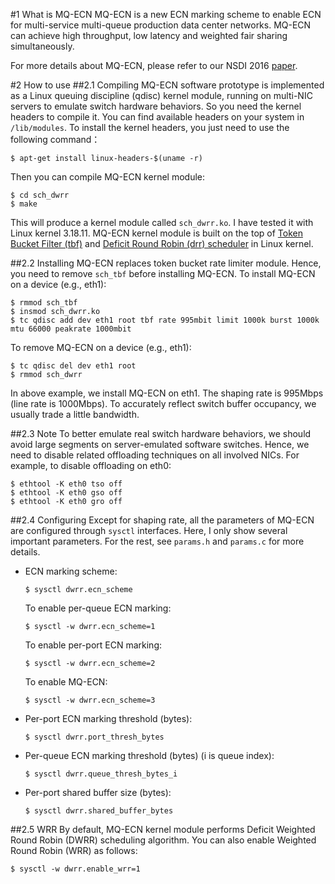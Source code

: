#1 What is MQ-ECN
MQ-ECN is a new ECN marking scheme to enable ECN for multi-service multi-queue production data center networks. MQ-ECN can achieve high throughput, low latency and weighted fair sharing simultaneously. 

For more details about MQ-ECN, please refer to our NSDI 2016 <a href="http://sing.cse.ust.hk/papers/mqecn.pdf">paper</a>.

#2 How to use
##2.1 Compiling
MQ-ECN software prototype is implemented as a Linux queuing discipline (qdisc) kernel module, running on multi-NIC servers to emulate switch hardware behaviors. So you need the kernel headers to compile it. You can find available headers on your system in `/lib/modules`. To install the kernel headers, you just need to use the following command：
<pre><code>$ apt-get install linux-headers-$(uname -r)
</code></pre>

Then you can compile MQ-ECN kernel module:
<pre><code>$ cd sch_dwrr
$ make
</code></pre>

This will produce a kernel module called `sch_dwrr.ko`. I have tested it with Linux kernel 3.18.11. MQ-ECN kernel module is built on the top of <a href="http://lxr.free-electrons.com/source/net/sched/sch_tbf.c">Token Bucket Filter (tbf)</a> and <a href="http://lxr.free-electrons.com/source/net/sched/sch_drr.c">Deficit Round Robin (drr) scheduler</a> in Linux kernel. 

##2.2 Installing
MQ-ECN replaces token bucket rate limiter module. Hence, you need to remove `sch_tbf` before installing MQ-ECN. To install MQ-ECN on a device (e.g., eth1):

<pre><code>$ rmmod sch_tbf
$ insmod sch_dwrr.ko
$ tc qdisc add dev eth1 root tbf rate 995mbit limit 1000k burst 1000k mtu 66000 peakrate 1000mbit
</code></pre>

To remove MQ-ECN on a device (e.g., eth1):
<pre><code>$ tc qdisc del dev eth1 root
$ rmmod sch_dwrr
</code></pre>

In above example, we install MQ-ECN on eth1. The shaping rate is 995Mbps (line rate is 1000Mbps). To accurately reflect switch buffer occupancy, we usually trade a little bandwidth. 

##2.3 Note
To better emulate real switch hardware behaviors, we should avoid large segments on server-emulated software switches. Hence, we need to disable related offloading techniques on all involved NICs. For example, to disable offloading on eth0: 
<pre><code>$ ethtool -K eth0 tso off
$ ethtool -K eth0 gso off
$ ethtool -K eth0 gro off
</code></pre>

##2.4 Configuring
Except for shaping rate, all the parameters of MQ-ECN are configured through `sysctl` interfaces. Here, I only show several important parameters. For the rest, see `params.h` and `params.c` for more details.

<ul>
<li>ECN marking scheme:
<pre><code>$ sysctl dwrr.ecn_scheme
</code></pre>
To enable per-queue ECN marking:
<pre><code>$ sysctl -w dwrr.ecn_scheme=1
</code></pre>
To enable per-port ECN marking:
<pre><code>$ sysctl -w dwrr.ecn_scheme=2
</code></pre>
To enable MQ-ECN:
<pre><code>$ sysctl -w dwrr.ecn_scheme=3
</code></pre>
</li>

<li>Per-port ECN marking threshold (bytes):
<pre><code>$ sysctl dwrr.port_thresh_bytes
</code></pre>
</li>

<li>Per-queue ECN marking threshold (bytes) (i is queue index):
<pre><code>$ sysctl dwrr.queue_thresh_bytes_i
</code></pre>
</li>

<li>Per-port shared buffer size (bytes):
<pre><code>$ sysctl dwrr.shared_buffer_bytes
</code></pre>
</li>
</ul>

##2.5 WRR
By default, MQ-ECN kernel module performs Deficit Weighted Round Robin (DWRR) scheduling algorithm. You can also enable Weighted Round Robin (WRR) as follows:
<pre><code>$ sysctl -w dwrr.enable_wrr=1
</code></pre>
